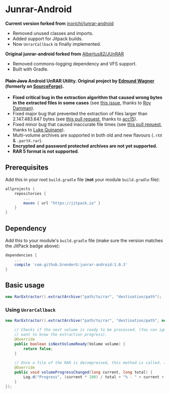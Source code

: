 Junrar-Android
==============

**Current version forked from** [inorichi/junrar-android](https://github.com/inorichi/junrar-android)

* Removed unused classes and imports.
* Added support for Jitpack builds.
* Now `UnrarCallback` is finally implemented.

**Original junrar-android forked from** [Albertus82/JUnRAR](https://github.com/Albertus82/JUnRAR)

* Removed commons-logging dependency and VFS support.
* Built with Gradle.

#### ~~Plain Java~~ Android UnRAR Utility. Original project by [Edmund Wagner](https://github.com/edmund-wagner/junrar) (formerly on [SourceForge](https://sourceforge.net)).

* **Fixed critical bug in the extraction algorithm that caused wrong bytes in the extracted files in some cases** (see [this issue](https://github.com/edmund-wagner/junrar/issues/36), thanks to [Roy Damman](https://github.com/RDamman)).
* Fixed major bug that prevented the extraction of files larger than 2.147.483.647 bytes (see [this pull request](https://github.com/junrar/junrar/pull/3), thanks to [acc15](https://github.com/acc15)).
* Fixed minor bug that caused inaccurate file times (see [this pull request](https://github.com/edmund-wagner/junrar/pull/20), thanks to [Luke Quinane](https://github.com/tmyroadctfig)).
* Multi-volume archives are supported in both old and new flavours (`.rXX` & `.partX.rar`).
* **Encrypted and password protected archives are not yet supported.**
* **RAR 5 format is not supported**.


## Prerequisites

Add this in your root `build.gradle` file (**not** your module `build.gradle` file):

```gradle
allprojects {
	repositories {
		...
		maven { url "https://jitpack.io" }
	}
}
```

## Dependency

Add this to your module's `build.gradle` file (make sure the version matches the JitPack badge above):

```gradle
dependencies {
	...
	compile 'com.github.GrenderG:junrar-android:1.0.3'
}
```

## Basic usage

```java
new RarExtractor().extractArchive("path/to/rar", "destination/path");
```

### Using `UnrarCallback`

```java
new RarExtractor().extractArchive("path/to/rar", "destination/path", new UnrarCallback() {
            
    // Checks if the next volume is ready to be processed. (You can ignore this if you only
    // want to know the extraction progress).
    @Override
    public boolean isNextVolumeReady(Volume volume) {
        return false;
    }
                
    // Once a file of the RAR is decompressed, this method is called. (Size is in bytes).
    @Override
    public void volumeProgressChanged(long current, long total) {
        Log.d("Progress", (current * 100) / total + "% - " + current + " out of " + total);
    }
});
```
